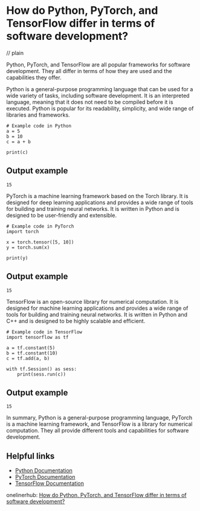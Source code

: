 # How do Python, PyTorch, and TensorFlow differ in terms of software development?
// plain

Python, PyTorch, and TensorFlow are all popular frameworks for software development. They all differ in terms of how they are used and the capabilities they offer.

Python is a general-purpose programming language that can be used for a wide variety of tasks, including software development. It is an interpreted language, meaning that it does not need to be compiled before it is executed. Python is popular for its readability, simplicity, and wide range of libraries and frameworks.

```
# Example code in Python
a = 5
b = 10
c = a + b

print(c)
```

## Output example

```
15
```

PyTorch is a machine learning framework based on the Torch library. It is designed for deep learning applications and provides a wide range of tools for building and training neural networks. It is written in Python and is designed to be user-friendly and extensible.

```
# Example code in PyTorch
import torch

x = torch.tensor([5, 10])
y = torch.sum(x)

print(y)
```

## Output example

```
15
```

TensorFlow is an open-source library for numerical computation. It is designed for machine learning applications and provides a wide range of tools for building and training neural networks. It is written in Python and C++ and is designed to be highly scalable and efficient.

```
# Example code in TensorFlow
import tensorflow as tf

a = tf.constant(5)
b = tf.constant(10)
c = tf.add(a, b)

with tf.Session() as sess:
    print(sess.run(c))
```

## Output example

```
15
```

In summary, Python is a general-purpose programming language, PyTorch is a machine learning framework, and TensorFlow is a library for numerical computation. They all provide different tools and capabilities for software development.

## Helpful links
- [Python Documentation](https://docs.python.org/3/)
- [PyTorch Documentation](https://pytorch.org/docs/stable/)
- [TensorFlow Documentation](https://www.tensorflow.org/api_docs)

onelinerhub: [How do Python, PyTorch, and TensorFlow differ in terms of software development?](https://onelinerhub.com/python-pytorch/how-do-python--pytorch--and-tensorflow-differ-in-terms-of-software-development)